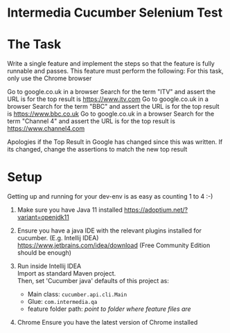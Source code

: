 Intermedia Cucumber Selenium Test 
===========================  


# The Task  

Write a single feature and implement the steps so that the feature is fully runnable and passes. This feature must perform the following:
For this task, only use the Chrome browser

Go to google.co.uk in a browser
Search for the term "ITV" and assert the URL is for the top result is https://www.itv.com
Go to google.co.uk in a browser
Search for the term "BBC" and assert the URL is for the top result is https://www.bbc.co.uk
Go to google.co.uk in a browser
Search for the term "Channel 4" and assert the URL is for the top result is https://www.channel4.com


Apologies if the Top Result in Google has changed since this was written. If its changed, change the assertions to match the new top result

# Setup      

Getting up and running for your dev-env is as easy as counting 1 to 4 :-)     

1. Make sure you have Java 11 installed
    https://adoptium.net/?variant=openjdk11

2. Ensure you have a java IDE with the relevant plugins installed for cucumber. (E.g. Intellij IDEA)     
    https://www.jetbrains.com/idea/download  (Free Community Edition should be enough)

3. Run inside Intellij IDEA    
    Import as standard Maven project.    
    Then, set 'Cucumber java' defaults of this project as:    
    - Main class: `cucumber.api.cli.Main`       
    - Glue: `com.intermedia.qa`      
    - feature folder path: _point to folder where feature files are_  
    
 4. Chrome
 Ensure you have the latest version of Chrome installed
